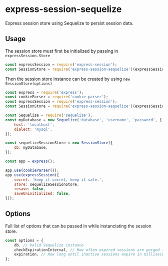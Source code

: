 # express-session-sequelize
Express session store using Sequelize to persist session data.

## Usage
The session store must first be initialized by passing in `expressSession.Store`

```javascript
const expressSession = require('express-session');
const SessionStore = require('express-session-sequelize')(expressSession.Store);
```

Then the session store instance can be created by using `new SessionStore(options)`

```javascript
const express = require('express');
const cookieParser = require('cookie-parser');
const expressSession = require('express-session');
const SessionStore = require('express-session-sequelize')(expressSession.Store);

const Sequelize = require('sequelize');
const myDatabase = new Sequelize('database', 'username', 'password', {
	host: 'localhost',
	dialect: 'mysql',
});

const sequelizeSessionStore = new SessionStore({
	db: myDatabase,
});

const app = express();

app.use(cookieParser());
app.use(expressSession({
	secret: 'keep it secret, keep it safe.',
	store: sequelizeSessionStore,
	resave: false,
	saveUninitialized: false,
}));
```

## Options
Full list of options that can be passed in while instanciating the session store.

```javascript
const options = {
	db, // Valid Sequelize instance
	checkExpirationInterval, // How often expired sessions are purged in milliseconds.  (Default: 15 minutes)
	expiration, // How long until inactive sessions expire in milliseconds. (Default: 24 hours)
};
```

